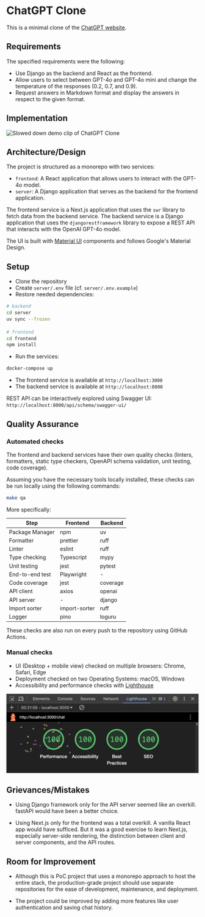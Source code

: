 # ChatGPT Clone

This is a minimal clone of the [ChatGPT website](https://chat.openai.com/).

## Requirements

The specified requirements were the following:

- Use Django as the backend and React as the frontend.
- Allow users to select between GPT-4o and GPT-4o mini and change the
  temperature of the responses (0.2, 0.7, and 0.9).
- Request answers in Markdown format and display the answers in respect to the
  given format.

## Implementation

![Slowed down demo clip of ChatGPT Clone](./demo.gif)

## Architecture/Design

The project is structured as a monorepo with two services:

- `frontend`: A React application that allows users to interact with the GPT-4o
  model.
- `server`: A Django application that serves as the backend for the frontend
  application.

The frontend service is a Next.js application that uses the `swr` library to
fetch data from the backend service. The backend service is a Django application
that uses the `djangorestframework` library to expose a REST API that interacts
with the OpenAI GPT-4o model.

The UI is built with [Material UI](https://mui.com/material-ui/getting-started/)
components and follows Google's Material Design.

## Setup

- Clone the repository
- Create `server/.env` file (cf. `server/.env.example`)
- Restore needed dependencies:

```bash
# backend
cd server
uv sync --frozen

# frontend
cd frontend
npm install
```

- Run the services:

```bash
docker-compose up
```

- The frontend service is available at `http://localhost:3000`
- The backend service is available at `http://localhost:8000`

REST API can be interactively explored using Swagger UI:  
 `http://localhost:8000/api/schema/swagger-ui/`

## Quality Assurance

### Automated checks

The frontend and backend services have their own quality checks (linters,
formatters, static type checkers, OpenAPI schema validation, unit testing, code
coverage).

Assuming you have the necessary tools locally installed, these checks can be run
locally using the following commands:

```bash
make qa
```

More specifically:

| Step            | Frontend      | Backend  |
| --------------- | ------------- | -------- |
| Package Manager | npm           | uv       |
| Formatter       | prettier      | ruff     |
| Linter          | eslint        | ruff     |
| Type checking   | Typescript    | mypy     |
| Unit testing    | jest          | pytest   |
| End-to-end test | Playwright    | -        |
| Code coverage   | jest          | coverage |
| API client      | axios         | openai   |
| API server      | -             | django   |
| Import sorter   | import-sorter | ruff     |
| Logger          | pino          | loguru   |

These checks are also run on every push to the repository using GitHub Actions.

### Manual checks

- UI (Desktop + mobile view) checked on multiple browsers: Chrome, Safari, Edge
- Deployment checked on two Operating Systems: macOS, Windows
- Accessibility and performance checks with [Lighthouse](https://developers.google.com/web/tools/lighthouse)

![Lighthouse report](./lighthouse.png)

## Grievances/Mistakes

- Using Django framework only for the API server seemed like an overkill.
  fastAPI would have been a better choice.

- Using Next.js only for the frontend was a total overkill. A vanilla React app
  would have sufficed. But it was a good exercise to learn Next.js, especially
  server-side rendering, the distinction between client and server components,
  and the API routes.

## Room for Improvement

- Although this is PoC project that uses a monorepo approach to host the entire
  stack, the production-grade project should use separate repositories for the
  ease of development, maintenance, and deployment.

- The project could be improved by adding more features like user authentication
  and saving chat history.

